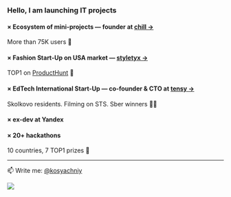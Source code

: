 ### Hello, I am launching IT projects
#### × Ecosystem of mini-projects — founder at [chill →](https://chill.services/)
More than 75K users 🥳

#### × Fashion Start-Up on USA market — [styletyx →](https://styletyx.com/)
TOP1 on [ProductHunt](https://www.producthunt.com/products/styletyx) 🎉

#### × EdTech International Start-Up — co-founder & CTO at [tensy →](https://tensy.io/)
Skolkovo residents. Filming on STS. Sber winners 😵‍💫

#### × ex-dev at Yandex

#### × 20+ hackathons
10 countries, 7 TOP1 prizes 🫠

---

📫 Write me: [@kosyachniy](https://t.me/kosyachniy)

![](https://komarev.com/ghpvc/?username=kosyachniy)
